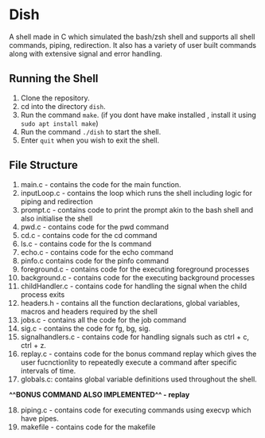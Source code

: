 # Dish
A shell made in C which simulated the bash/zsh shell and supports all shell commands, piping, redirection. It also has a variety  of user built commands along with extensive signal and error handling.

## Running the Shell

1. Clone the repository.
2. cd into the directory `dish`.
3. Run the command `make`. (if you dont have make installed , install it using `sudo apt install make`)
4. Run the command `./dish` to start the shell.
5. Enter `quit` when you wish to exit the shell.

## File Structure
1. main.c - contains the code for the main function.
2. inputLoop.c - contains the loop which runs the shell including logic for piping and redirection
3. prompt.c - contains code to print the prompt akin to the bash shell and also initialise the shell
4. pwd.c - contains code for the pwd command
5. cd.c - contains code for the cd command
6. ls.c - contains code for the ls command
7. echo.c - contains code for the echo command
8. pinfo.c contains code for the pinfo command
9. foreground.c - contains code for the executing foreground processes
10. background.c - contains code for the executing background processes
11. childHandler.c - contains code for handling the signal when the child process exits
12. headers.h - contains all the function declarations, global variables, macros and headers required by the shell
13. jobs.c - contains all the code for the job command
14. sig.c - contains the code for fg, bg, sig.
15. signalhandlers.c - contains code for handling signals such as ctrl + c, ctrl + z.
16. replay.c - contains code for the bonus command replay which gives the user fucnctionlity to repeatedly execute a command after specific intervals of time.
17. globals.c: contains global variable definitions used throughout the shell.

**^^BONUS COMMAND ALSO IMPLEMENTED^^ - replay**

18. piping.c - contains code for executing commands using execvp which have pipes.
19. makefile - contains code for the makefile
